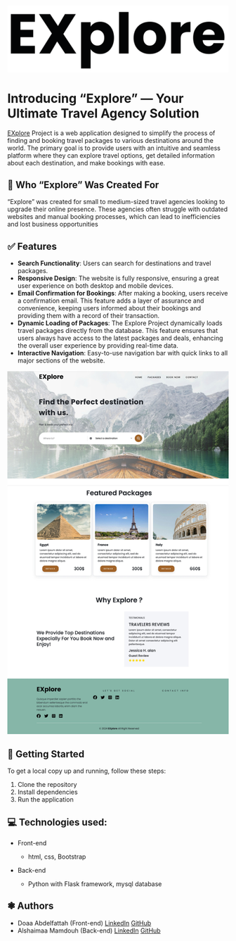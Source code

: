 ![Alt text](static/images/logo.png)

# Introducing “Explore” — Your Ultimate Travel Agency Solution

[EXplore](https://www.linkedin.com/in/doaa-abd-elfattah-41596a11a/) Project is a web application designed to simplify the process of finding and booking travel packages to various destinations around the world. The primary goal is to provide users with an intuitive and seamless platform where they can explore travel options, get detailed information about each destination, and make bookings with ease.

## 🎯 Who “Explore” Was Created For

“Explore” was created for small to medium-sized travel agencies looking to upgrade their online presence. These agencies often struggle with outdated websites and manual booking processes, which can lead to inefficiencies and lost business opportunities

## ✅ Features

- **Search Functionality**: Users can search for destinations and travel packages.
- **Responsive Design**: The website is fully responsive, ensuring a great user experience on both desktop and mobile devices.
- **Email Confirmation for Bookings**: After making a booking, users receive a confirmation email. This feature adds a layer of assurance and convenience, keeping users informed about their bookings and providing them with a record of their transaction.
- **Dynamic Loading of Packages**:
  The Explore Project dynamically loads travel packages directly from the database. This feature ensures that users always have access to the latest packages and deals, enhancing the overall user experience by providing real-time data.
- **Interactive Navigation**: Easy-to-use navigation bar with quick links to all major sections of the website.

![Alt text](static/images/explore%20screenshot.jpg)

## 🚀 Getting Started

To get a local copy up and running, follow these steps:

1. Clone the repository
2. Install dependencies
3. Run the application

## 💻 Technologies used:

- Front-end

  - html, css, Bootstrap

- Back-end
  - Python with Flask framework, mysql database

## ❃ Authors

- Doaa Abdelfattah (Front-end)
  [LinkedIn](https://www.linkedin.com/in/doaa-abd-elfattah-41596a11a/)
  [GitHub](https://github.com/doaaabdelfattah)
- Alshaimaa Mamdouh (Back-end)
  [LinkedIn](https://www.linkedin.com/in/alshimaa-abdelaziz-04963b142/)
  [GitHub](https://github.com/alshimaamamdouh)

